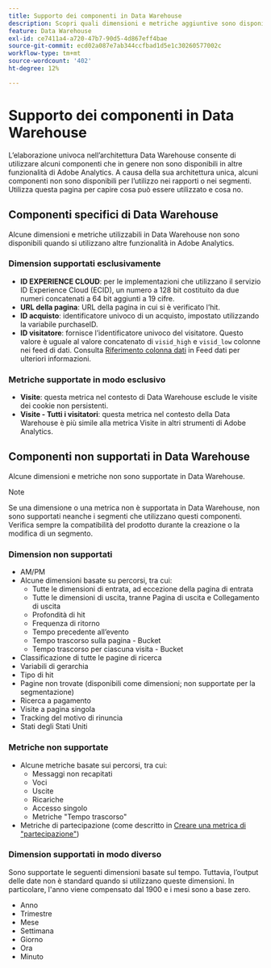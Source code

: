 ```yaml
---
title: Supporto dei componenti in Data Warehouse
description: Scopri quali dimensioni e metriche aggiuntive sono disponibili in Data Warehouse e cosa non è supportato.
feature: Data Warehouse
exl-id: ce7411a4-a720-47b7-90d5-4d867eff4bae
source-git-commit: ecd02a087e7ab344ccfbad1d5e1c30260577002c
workflow-type: tm+mt
source-wordcount: '402'
ht-degree: 12%

---
```


# Supporto dei componenti in Data Warehouse

L’elaborazione univoca nell’architettura Data Warehouse consente di utilizzare alcuni componenti che in genere non sono disponibili in altre funzionalità di Adobe Analytics. A causa della sua architettura unica, alcuni componenti non sono disponibili per l’utilizzo nei rapporti o nei segmenti. Utilizza questa pagina per capire cosa può essere utilizzato e cosa no.

## Componenti specifici di Data Warehouse

Alcune dimensioni e metriche utilizzabili in Data Warehouse non sono disponibili quando si utilizzano altre funzionalità in Adobe Analytics.

### Dimension supportati esclusivamente

* **ID EXPERIENCE CLOUD**: per le implementazioni che utilizzano il servizio ID Experience Cloud (ECID), un numero a 128 bit costituito da due numeri concatenati a 64 bit aggiunti a 19 cifre.
* **URL della pagina**: URL della pagina in cui si è verificato l’hit.
* **ID acquisto**: identificatore univoco di un acquisto, impostato utilizzando la variabile purchaseID.
* **ID visitatore**: fornisce l’identificatore univoco del visitatore. Questo valore è uguale al valore concatenato di `visid_high` e `visid_low` colonne nei feed di dati. Consulta [Riferimento colonna dati](../analytics-data-feed/c-df-contents/datafeeds-reference.md) in Feed dati per ulteriori informazioni.

### Metriche supportate in modo esclusivo

* **Visite**: questa metrica nel contesto di Data Warehouse esclude le visite dei cookie non persistenti.
* **Visite - Tutti i visitatori**: questa metrica nel contesto della Data Warehouse è più simile alla metrica Visite in altri strumenti di Adobe Analytics.

## Componenti non supportati in Data Warehouse

Alcune dimensioni e metriche non sono supportate in Data Warehouse.

>[!NOTE]
>
>Se una dimensione o una metrica non è supportata in Data Warehouse, non sono supportati neanche i segmenti che utilizzano questi componenti. Verifica sempre la compatibilità del prodotto durante la creazione o la modifica di un segmento.

### Dimension non supportati

* AM/PM
* Alcune dimensioni basate su percorsi, tra cui:
   * Tutte le dimensioni di entrata, ad eccezione della pagina di entrata
   * Tutte le dimensioni di uscita, tranne Pagina di uscita e Collegamento di uscita
   * Profondità di hit
   * Frequenza di ritorno
   * Tempo precedente all’evento
   * Tempo trascorso sulla pagina - Bucket
   * Tempo trascorso per ciascuna visita - Bucket
* Classificazione di tutte le pagine di ricerca
* Variabili di gerarchia
* Tipo di hit
* Pagine non trovate (disponibili come dimensioni; non supportate per la segmentazione)
* Ricerca a pagamento
* Visite a pagina singola
* Tracking del motivo di rinuncia
* Stati degli Stati Uniti

### Metriche non supportate

* Alcune metriche basate sui percorsi, tra cui:
   * Messaggi non recapitati
   * Voci
   * Uscite
   * Ricariche
   * Accesso singolo
   * Metriche &quot;Tempo trascorso&quot;
* Metriche di partecipazione (come descritto in [Creare una metrica di &quot;partecipazione&quot;](/help/components/c-calcmetrics/c-workflow/cm-workflow/c-build-metrics/participation-metric.md))

### Dimension supportati in modo diverso

Sono supportate le seguenti dimensioni basate sul tempo. Tuttavia, l’output delle date non è standard quando si utilizzano queste dimensioni. In particolare, l&#39;anno viene compensato dal 1900 e i mesi sono a base zero.

* Anno
* Trimestre
* Mese
* Settimana
* Giorno
* Ora
* Minuto
